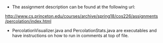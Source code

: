 - The assignment description can be found at the following url:

http://www.cs.princeton.edu/courses/archive/spring18/cos226/assignments/percolation/index.html

- PercolationVisualizer.java and PercolationStats.java are executables and have instructions on how to run in comments at top of file.